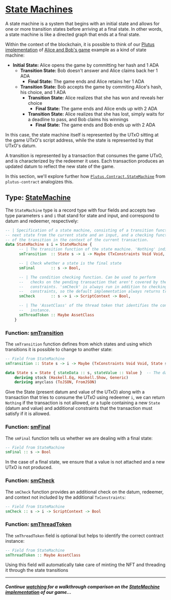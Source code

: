 # [State Machines](https://youtu.be/uwZ903Zd0DU?t=2520)

A state machine is a system that begins with an initial state and allows for one or more transition states before arriving at a final state. In other words, a state machine is like a directed graph that ends at a final state.

Within the context of the blockchain, it is possible to think of our [Plutus implementation](./2_Implementation-Without-State-Machines.md) of [Alice and Bob's game](./1_Commit-Scemes.md) example as a kind of state machine:

- **Initial State:** Alice opens the game by committing her hash and 1 ADA
  - **Transition State:** Bob doesn't answer and Alice claims back her 1 ADA
    - **Final State:** The game ends and Alice retains her 1 ADA
  - **Transition State:**  Bob accepts the game by commiting Alice's hash, his choice, and 1 ADA
    - **Transition State:** Alice realizes that she has won and reveals her choice
        - **Final State:** The game ends and Alice ends up with 2 ADA
    - **Transition State:** Alice realizes that she has lost, simply waits for a deadline to pass, and Bob claims his winnings
        - **Final State:** The game ends and Bob ends up with 2 ADA

In this case, the state machine itself is represented by the UTxO sitting at the game UTxO's script address, while the state is represented by that UTxO's datum.

A transition is represented by a transaction that consumes the game UTxO, and is characterized by the redeemer it uses. Each transaction produces an updated datum to reflect the new state of the game.

In this section, we'll explore further how [`Plutus.Contract.StateMachine`](https://alpha.marlowe.iohkdev.io/doc/haddock/plutus-contract/html/Plutus-Contract-StateMachine.html) from `plutus-contract` analogizes this.

## Type: [StateMachine](https://youtu.be/uwZ903Zd0DU?t=2684)

The `StateMachine` type is a record type with four fields and accepts two type parameters `s` and `i` that stand for state and input, and correspond to datum and redeemer, respectively:

```haskell
-- | Specification of a state machine, consisting of a transition function that determines the
-- next state from the current state and an input, and a checking function that checks the validity
-- of the transition in the context of the current transaction.
data StateMachine s i = StateMachine {
      -- | The transition function of the state machine. 'Nothing' indicates an invalid transition from the current state.
      smTransition  :: State s -> i -> Maybe (TxConstraints Void Void, State s),

      -- | Check whether a state is the final state
      smFinal       :: s -> Bool,

      -- | The condition checking function. Can be used to perform
      --   checks on the pending transaction that aren't covered by the
      --   constraints. 'smCheck' is always run in addition to checking the
      --   constraints, so the default implementation always returns true.
      smCheck       :: s -> i -> ScriptContext -> Bool,

      -- | The 'AssetClass' of the thread token that identifies the contract
      --   instance.
      smThreadToken :: Maybe AssetClass
    }
```

### Function: [smTransition](https://youtu.be/uwZ903Zd0DU?t=2710)

The `smTransition` function defines from which states and using which transitions it is possible to change to another state:

```haskell
-- Field from StateMachine
smTransition :: State s -> i -> Maybe (TxConstraints Void Void, State s)

data State s = State { stateData :: s, stateValue :: Value }  -- The datum and value
    deriving stock (Haskell.Eq, Haskell.Show, Generic)
    deriving anyclass (ToJSON, FromJSON)
```

Give the State (present datum and value of the UTxO) along with a transaction that tries to consume the UTxO using redeemer `i`, we can return `Nothing` if the transaction is not allowed, or a tuple containing a new `State` (datum and value) and additional constraints that the transaction must satisfy if it is allowed.

### Function: [smFinal](https://youtu.be/uwZ903Zd0DU?t=2800)

The `smFinal` function tells us whether we are dealing with a final state:

```haskell
-- Field from StateMachine
smFinal :: s -> Bool
```

In the case of a final state, we ensure that a value is not attached and a new UTxO is not produced.

### Function: [smCheck](https://youtu.be/uwZ903Zd0DU?t=2842)

The `smCheck` function provides an additional check on the datum, redeemer, and context not included by the additional `TxConstraints`:

```haskell
-- Field from StateMachine
smCheck :: s -> i -> ScriptContext -> Bool
```

### Function: [smThreadToken](https://youtu.be/uwZ903Zd0DU?t=2842)

The `smThreadToken` field is optional but helps to identify the correct contract instance:

```haskell
-- Field from StateMachine
smThreadToken :: Maybe AssetClass
```

Using this field will automatically take care of minting the NFT and threading it through the state transitions

---

##### Continue [watching](https://youtu.be/uwZ903Zd0DU?t=3014) for a walkthrough comparison on the [StateMachine implementation](https://github.com/input-output-hk/plutus-pioneer-program/blob/main/code/week07/src/Week07/StateMachine.hs) of our game...

